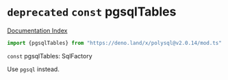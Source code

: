 # `deprecated` `const` pgsqlTables

[Documentation Index](../README.md)

```ts
import {pgsqlTables} from "https://deno.land/x/polysql@v2.0.14/mod.ts"
```

`const` pgsqlTables: SqlFactory

Use `pgsql` instead.

